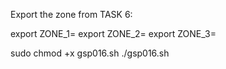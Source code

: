 Export the zone from TASK 6:

export ZONE_1=
export ZONE_2=
export ZONE_3=


sudo chmod +x gsp016.sh
./gsp016.sh

